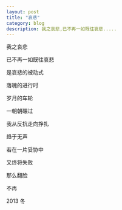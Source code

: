 ```yaml
---
layout: post
title: "哀悲"
category: blog
description: 我之哀悲,已不再一如既往哀悲.....
---
```



我之哀悲
 
已不再一如既往哀悲
 
是哀悲的被动式
 
落魄的进行时
 
 
 
 
岁月的车轮
 
一朝朝碾过
 
我从反抗走向挣扎
 
趋于无声
 
 
 
 
若在一片妥协中
 
又终将失败
 
那么翻脸
 
不再


2013  冬